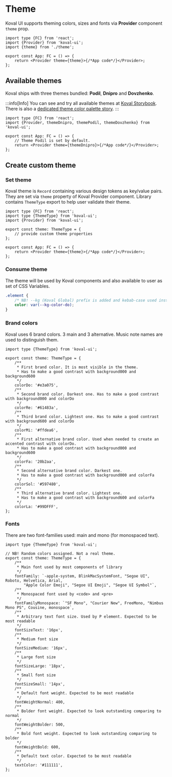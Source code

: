 # Theme

Koval UI supports theming colors, sizes and fonts via **Provider** component `theme` prop.

```tsx
import type {FC} from 'react';
import {Provider} from 'koval-ui';
import {theme} from './theme';

export const App: FC = () => {
    return <Provider theme={theme}>{/*App code*/}</Provider>;
};
```

## Available themes

Koval ships with three themes bundled: **Podil**, **Dnipro** and **Dovzhenko**.

:::info[Info]
You can see and try all available themes at [Koval Storybook](https://morewings.github.io/koval-ui/). 
There is also a [dedicated theme color palette story](https://morewings.github.io/koval-ui/?path=/docs/themes--docs).
:::

```tsx
import type {FC} from 'react';
import {Provider, themeDnipro, themePodil, themeDovzhenko} from 'koval-ui';

export const App: FC = () => {
    // Theme Podil is set by default.
    return <Provider theme={themeDnipro}>{/*App code*/}</Provider>;
};
```

## Create custom theme

### Set theme

Koval theme is `Record` containing various design tokens as key/value pairs. They are set via `theme` property of Koval Provider component. Library contains `ThemeType` export to help user validate their theme.

```tsx {5-7, 10}
import type {FC} from 'react';
import type {ThemeType} from 'koval-ui';
import {Provider} from 'koval-ui';

export const theme: ThemeType = {
    // provide custom theme properties
};

export const App: FC = () => {
    return <Provider theme={theme}>{/*App code*/}</Provider>;
};
```

### Consume theme

The theme will be used by Koval components and also available to user as set of CSS Variables.

```css
.element {
    /* NB! --kg (Koval Global) prefix is added and kebab-case used instead of camelCase */
    color: var(--kg-color-do);
}
```

### Brand colors

Koval uses 6 brand colors. 3 main and 3 alternative. Music note names are used to distinguish them.

```tsx
import type {ThemeType} from 'koval-ui';

export const theme: ThemeType = {
    /**
     * First brand color. It is most visible in the theme.
     * Has to make a good contrast with background000 and background600
     */
    colorDo: '#e3a075',
    /**
     * Second brand color. Darkest one. Has to make a good contrast with background000 and colorDo
     */
    colorRe: '#61483a',
    /**
     * Third brand color. Lightest one. Has to make a good contrast with background600 and colorDo
     */
    colorMi: '#ffdea6',
    /**
     * First alternative brand color. Used when needed to create an accented contrast with colorDo.
     * Has to make a good contrast with background000 and background600
     */
    colorFa: '20b2aa',
    /**
     * Second alternative brand color. Darkest one.
     * Has to make a good contrast with background000 and colorFa
     */
    colorSol: '#597480',
    /**
     * Third alternative brand color. Lightest one.
     * Has to make a good contrast with background600 and colorFa
     */
    colorLa: '#99DFFF',
};
```

### Fonts

There are two font-families used: main and mono (for monospaced text).

```tsx
import type {ThemeType} from 'koval-ui';

// NB! Random colors assigned. Not a real theme.
export const theme: ThemeType = {
    /**
     * Main font used by most components of library
     */
    fontFamily: `-apple-system, BlinkMacSystemFont, "Segoe UI", Roboto, Helvetica, Arial,
        "Apple Color Emoji", "Segoe UI Emoji", "Segoe UI Symbol"`,
    /**
     * Monospaced font used by <code> and <pre>
     */
    fontFamilyMonospace: `"SF Mono", "Courier New", FreeMono, "Nimbus Mono PS", Cousine, monospace`,
    /**
     * Arbitrary text font size. Used by P element. Expected to be most readable
     */
    fontSizeText: '16px',
    /**
     * Medium font size
     */
    fontSizeMedium: '16px',
    /**
     * Large font size
     */
    fontSizeLarge: '18px',
    /**
     * Small font size
     */
    fontSizeSmall: '14px',
    /**
     * Default font weight. Expected to be most readable
     */
    fontWeightNormal: 400,
    /**
     * Bolder font weight. Expected to look outstanding comparing to normal
     */
    fontWeightBolder: 500,
    /**
     * Bold font weight. Expected to look outstanding comparing to bolder
     */
    fontWeightBold: 600,
    /**
     * Default text color. Expected to be most readable
     */
    textColor: '#111111',
};
```
